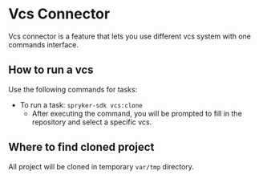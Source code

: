 # Vcs Connector

Vcs connector is a feature that lets you use different vcs system with one commands interface.

## How to run a vcs

Use the following commands for tasks:

- To run a task: `spryker-sdk vcs:clone`
  - After executing the command, you will be prompted to fill in the repository and select a specific vcs.

## Where to find cloned project

All project will be cloned in temporary `var/tmp` directory.
